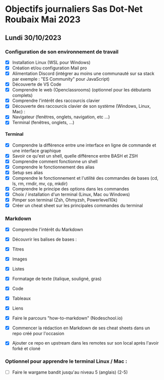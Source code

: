 # Objectifs journaliers Sas Dot-Net Roubaix Mai 2023

## Lundi 30/10/2023

### Configuration de son environnement de travail

- [X] Installation Linux (WSL pour Windows)
- [X] Création et/ou configuration Mail pro
- [X] Alimentation Discord (intégrer au moins une communauté sur sa stack par exemple : "ES Community" pour JavaScript)
- [X] Découverte de VS Code
- [X] Comprendre le web (Openclassrooms) (optionnel pour les débutants complets)
- [X] Comprendre l'intérêt des raccourcis clavier
- [X] Découverte des raccourcis clavier de son système (Windows, Linux, Mac) :
- [X] Navigateur (fenêtres, onglets, navigation, etc …)
- [X] Terminal (fenêtres, onglets, …)

#### Terminal

- [X] Comprendre la différence entre une interface en ligne de commande et une interface graphique
- [X] Savoir ce qu'est un shell, quelle différence entre BASH et ZSH
- [X] Comprendre comment fonctionne un shell
- [X] Comprendre le fonctionnement des alias
- [X] Setup ses alias
- [X] Comprendre le fonctionnement et l'utilité des commandes de bases (cd, ls, rm, rmdir, mv, cp, mkdir)
- [X] Comprendre le principe des options dans les commandes
- [X] Choix / installation d'un terminal (Linux, Mac ou Windows)
- [X] Pimper son terminal (Zsh, Ohmyzsh, Powerlevel10k)
- [X] Créer un cheat sheet sur les principales commandes du terminal

### Markdown

- [X] Comprendre l'intérêt du Markdown
- [X] Découvrir les balises de bases :
- [X] Titres
- [X] Images
- [X] Listes
- [X] Formatage de texte (italique, souligné, gras)
- [X] Code
- [X] Tableaux
- [X] Liens
- [X] Faire le parcours "how-to-markdown" (Nodeschool.io)

- [X] Commencer la rédaction en Markdown de ses cheat sheets dans un repo créé pour l'occasion
- [X] Ajouter ce repo en upstream dans les remotes sur son local après l'avoir forké et cloné

### Optionnel pour apprendre le terminal Linux / Mac :

- [ ] Faire le wargame bandit jusqu'au niveau 5 (anglais) (2-5)
